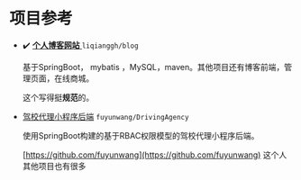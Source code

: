# 项目参考

* ✔️ [**个人博客网站** ](https://github.com/liqianggh/blog)`liqianggh/blog`

  基于SpringBoot， mybatis ，MySQL，maven。其他项目还有博客前端，管理页面，在线商城。

  这个写得挺**规范**的。



* [驾校代理小程序后端](https://github.com/fuyunwang/DrivingAgency)  `fuyunwang/DrivingAgency`

  使用SpringBoot构建的基于RBAC权限模型的驾校代理小程序后端。

  [https://github.com/fuyunwang](https://github.com/fuyunwang) 这个人其他项目也有很多


